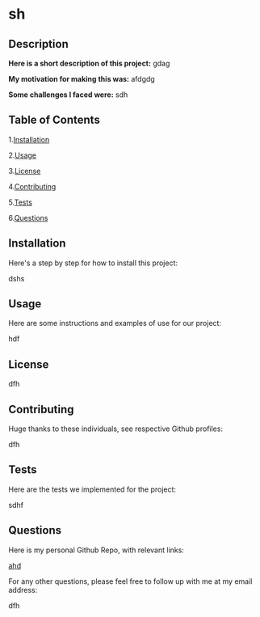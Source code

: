 
# sh

## Description
**Here is a short description of this project:**
gdag

**My motivation for making this was:**
afdgdg

**Some challenges I faced were:**
sdh


## Table of Contents

1.[Installation](#Installation)

2.[Usage](#Usage)

3.[License](#License)

4.[Contributing](#contributing)

5.[Tests](#tests)

6.[Questions](#questions)

## Installation
Here's a step by step for how to install this project:

dshs

## Usage

Here are some instructions and examples of use for our project:

hdf

## License

dfh

## Contributing

Huge thanks to these individuals, see respective Github profiles:

dfh

## Tests

Here are the tests we implemented for the project:

sdhf

## Questions

Here is my personal Github Repo, with relevant links:

[ahd](https://github.com/ahd)

For any other questions, please feel free to follow up with me at my email address:

dfh

